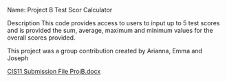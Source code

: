 Name: Project B Test Scor Calculator

Description
This code provides access to users to input up to 5 test scores and is provided the sum, average, maximum and minimum values for the overall scores provided. 


This project was a group contribution created by Arianna, Emma and Joseph

[CIS11 Submission File ProjB.docx](https://github.com/user-attachments/files/15599184/CIS11.Submission.File.ProjB.docx)


